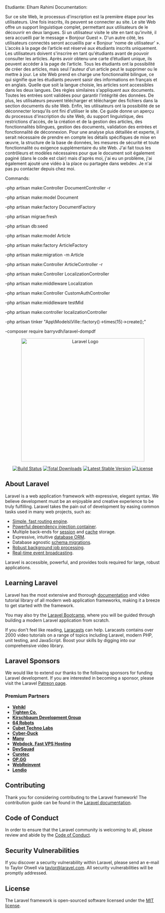 Etudiante: Elham Rahimi
Documentation:

Sur ce site Web, le processus d'inscription est la première étape pour les utilisateurs. Une fois inscrits, ils peuvent se connecter au site. Le site Web offre un support linguistique complet, permettant aux utilisateurs de le découvrir en deux langues. Si un utilisateur visite le site en tant qu'invité, il sera accueilli par le message « Bonjour Guest ». D'un autre côté, les utilisateurs connectés seront accueillis par « Bonjour 'nome de utilisateur' ».
L’accès à la page de l’article est réservé aux étudiants inscrits uniquement.
Les utilisateurs doivent s'inscrire en tant qu'étudiants avant de pouvoir consulter les articles. Après avoir obtenu une carte d’étudiant unique, ils peuvent accéder à la page de l’article. Tous les étudiants ont la possibilité de créer des articles, mais seul l'auteur d'un article peut le supprimer ou le mettre à jour. Le site Web prend en charge une fonctionnalité bilingue, ce qui signifie que les étudiants peuvent saisir des informations en français et en anglais. Quelle que soit la langue choisie, les articles sont accessibles dans les deux langues.
Des règles similaires s'appliquent aux documents. Toutes les entrées sont validées pour garantir l’intégrité des données. De plus, les utilisateurs peuvent télécharger et télécharger des fichiers dans la section documents du site Web. Enfin, les utilisateurs ont la possibilité de se déconnecter lorsqu'ils ont fini d'utiliser le site.
Ce guide donne un aperçu du processus d'inscription du site Web, du support linguistique, des restrictions d'accès, de la création et de la gestion des articles, des fonctionnalités bilingues,
gestion des documents, validation des entrées et fonctionnalité de déconnexion. Pour une analyse plus détaillée et experte, il serait nécessaire de prendre en compte les détails spécifiques de mise en œuvre, la structure de la base de données, les mesures de sécurité et toute fonctionnalité ou exigence supplémentaire du site Web.
J'ai fait tous les contrôleurs et modèles nécessaires pour que le document soit également paginé (dans le code est clair) mais d'après moi, j'ai eu un problème, j'ai également ajouté une vidéo à la place ou partagée dans webdev. Je n'ai pas pu contacter depuis chez moi.

Commands:

-php artisan make:Controller DocumentController -r

-php artisan make:model Document

-php artisan make:factory DocumentFactory

-php artisan migrae:fresh

-php artisan db:seed

-php artisan make:model Article

-php artisan make:factory ArticleFactory

-php artisan make:migration -m Article

-php artisan make:Controller ArticleController -r

-php artisan make:Controller LocalizationController

-php artisan make:middleware Localization

-php artisan make:Controller CustomAuthController

-php artisan make:middleware testMid

-php artisan make:controller localizationController

-php artisan tinker "App\Models\Ville::factory()->times(15)->create();"

-composer require barryvdh/laravel-dompdf









<p align="center"><a href="https://laravel.com" target="_blank"><img src="https://raw.githubusercontent.com/laravel/art/master/logo-lockup/5%20SVG/2%20CMYK/1%20Full%20Color/laravel-logolockup-cmyk-red.svg" width="400" alt="Laravel Logo"></a></p>

<p align="center">
<a href="https://github.com/laravel/framework/actions"><img src="https://github.com/laravel/framework/workflows/tests/badge.svg" alt="Build Status"></a>
<a href="https://packagist.org/packages/laravel/framework"><img src="https://img.shields.io/packagist/dt/laravel/framework" alt="Total Downloads"></a>
<a href="https://packagist.org/packages/laravel/framework"><img src="https://img.shields.io/packagist/v/laravel/framework" alt="Latest Stable Version"></a>
<a href="https://packagist.org/packages/laravel/framework"><img src="https://img.shields.io/packagist/l/laravel/framework" alt="License"></a>
</p>

## About Laravel

Laravel is a web application framework with expressive, elegant syntax. We believe development must be an enjoyable and creative experience to be truly fulfilling. Laravel takes the pain out of development by easing common tasks used in many web projects, such as:

- [Simple, fast routing engine](https://laravel.com/docs/routing).
- [Powerful dependency injection container](https://laravel.com/docs/container).
- Multiple back-ends for [session](https://laravel.com/docs/session) and [cache](https://laravel.com/docs/cache) storage.
- Expressive, intuitive [database ORM](https://laravel.com/docs/eloquent).
- Database agnostic [schema migrations](https://laravel.com/docs/migrations).
- [Robust background job processing](https://laravel.com/docs/queues).
- [Real-time event broadcasting](https://laravel.com/docs/broadcasting).

Laravel is accessible, powerful, and provides tools required for large, robust applications.

## Learning Laravel

Laravel has the most extensive and thorough [documentation](https://laravel.com/docs) and video tutorial library of all modern web application frameworks, making it a breeze to get started with the framework.

You may also try the [Laravel Bootcamp](https://bootcamp.laravel.com), where you will be guided through building a modern Laravel application from scratch.

If you don't feel like reading, [Laracasts](https://laracasts.com) can help. Laracasts contains over 2000 video tutorials on a range of topics including Laravel, modern PHP, unit testing, and JavaScript. Boost your skills by digging into our comprehensive video library.

## Laravel Sponsors

We would like to extend our thanks to the following sponsors for funding Laravel development. If you are interested in becoming a sponsor, please visit the Laravel [Patreon page](https://patreon.com/taylorotwell).

### Premium Partners

- **[Vehikl](https://vehikl.com/)**
- **[Tighten Co.](https://tighten.co)**
- **[Kirschbaum Development Group](https://kirschbaumdevelopment.com)**
- **[64 Robots](https://64robots.com)**
- **[Cubet Techno Labs](https://cubettech.com)**
- **[Cyber-Duck](https://cyber-duck.co.uk)**
- **[Many](https://www.many.co.uk)**
- **[Webdock, Fast VPS Hosting](https://www.webdock.io/en)**
- **[DevSquad](https://devsquad.com)**
- **[Curotec](https://www.curotec.com/services/technologies/laravel/)**
- **[OP.GG](https://op.gg)**
- **[WebReinvent](https://webreinvent.com/?utm_source=laravel&utm_medium=github&utm_campaign=patreon-sponsors)**
- **[Lendio](https://lendio.com)**

## Contributing

Thank you for considering contributing to the Laravel framework! The contribution guide can be found in the [Laravel documentation](https://laravel.com/docs/contributions).

## Code of Conduct

In order to ensure that the Laravel community is welcoming to all, please review and abide by the [Code of Conduct](https://laravel.com/docs/contributions#code-of-conduct).

## Security Vulnerabilities

If you discover a security vulnerability within Laravel, please send an e-mail to Taylor Otwell via [taylor@laravel.com](mailto:taylor@laravel.com). All security vulnerabilities will be promptly addressed.

## License

The Laravel framework is open-sourced software licensed under the [MIT license](https://opensource.org/licenses/MIT).
